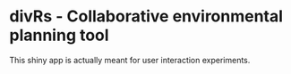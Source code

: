 # divRs - Collaborative environmental planning tool

This shiny app is actually meant for user interaction experiments.



